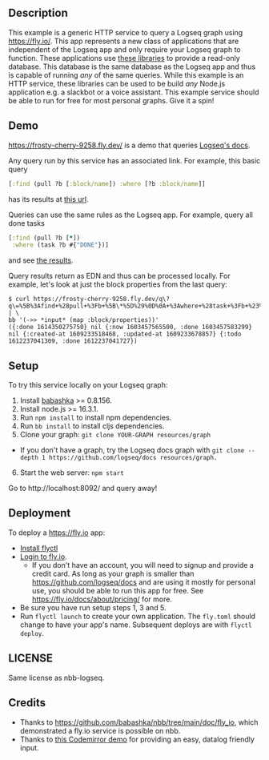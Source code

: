 ## Description

This example is a generic HTTP service to query a Logseq graph using
https://fly.io/. This app represents a new class of applications that are
independent of the Logseq app and only require your Logseq graph to function.
These applications use [these
libraries](https://github.com/logseq/logseq/tree/master/deps) to provide a
read-only database. This database is the same database as the Logseq app and
thus is capable of running _any_ of the same queries. While this example is an
HTTP service, these libraries can be used to be build _any_ Node.js application
e.g. a slackbot or a voice assistant. This example service should be able to run
for free for most personal graphs. Give it a spin!

## Demo

https://frosty-cherry-9258.fly.dev/ is a demo that queries [Logseq's
docs](https://github.com/logseq/docs).

Any query run by this service has an associated link. For example, this basic query
```clojure
[:find (pull ?b [:block/name]) :where [?b :block/name]]
```
has its results at [this url](https://frosty-cherry-9258.fly.dev/q?q=%5B%3Afind+%28pull+%3Fb+%5B%3Ablock%2Fname%5D%29+%3Awhere+%5B%3Fb+%3Ablock%2Fname%5D%5D).

Queries can use the same rules as the Logseq app. For example, query all done tasks

```clojure
[:find (pull ?b [*])
 :where (task ?b #{"DONE"})]
```

and see [the results](https://frosty-cherry-9258.fly.dev/q?q=%5B%3Afind+%28pull+%3Fb+%5B*%5D%29%0D%0A+%3Awhere+%28task+%3Fb+%23%7B%22DONE%22%7D%29%5D).

Query results return as EDN and thus can be processed locally. For example, let's look
at just the block properties from the last query:

```shell
$ curl https://frosty-cherry-9258.fly.dev/q\?q\=%5B%3Afind+%28pull+%3Fb+%5B\*%5D%29%0D%0A+%3Awhere+%28task+%3Fb+%23%7B%22DONE%22%7D%29%5D | \
bb '(->> *input* (map :block/properties))'
({:done 1614350275750} nil {:now 1603457565500, :done 1603457583299} nil {:created-at 1609233518468, :updated-at 1609233678857} {:todo 1612237041309, :done 1612237041727})
```

## Setup

To try this service locally on your Logseq graph:

1. Install [babashka](https://github.com/babashka/babashka) >= 0.8.156.
2. Install node.js >= 16.3.1.
3. Run `npm install` to install npm dependencies.
4. Run `bb install` to install cljs dependencies.
5. Clone your graph: `git clone YOUR-GRAPH resources/graph`
  * If you don't have a graph, try the Logseq docs
  graph with `git clone --depth 1 https://github.com/logseq/docs resources/graph.`
6. Start the web server: `npm start`

Go to http://localhost:8092/ and query away!

## Deployment

To deploy a https://fly.io app:
* [Install flyctl](https://fly.io/docs/getting-started/installing-flyctl/)
* [Login to fly.io](https://fly.io/docs/getting-started/log-in-to-fly/).
  * If you don't have an account, you will need to signup and provide a credit card. As long as your graph is smaller than https://github.com/logseq/docs and are using it mostly for personal use, you should be able to run this app for free. See https://fly.io/docs/about/pricing/ for more.
* Be sure you have run setup steps 1, 3 and 5.
* Run `flyctl launch` to create your own application. The `fly.toml` should change to have your app's name. Subsequent deploys are with `flyctl deploy`.

## LICENSE
Same license as nbb-logseq.

## Credits
* Thanks to https://github.com/babashka/nbb/tree/main/doc/fly_io, which demonstrated a fly.io service is possible on nbb.
* Thanks to [this Codemirror demo](https://codemirror.net/5/mode/clojure/index.html) for providing an easy, datalog friendly input.

